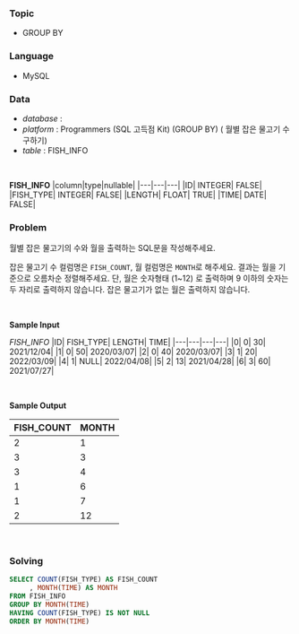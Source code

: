 ### Topic
- GROUP BY
  
### Language
- MySQL

### Data
- *database* : 
- *platform* : Programmers (SQL 고득점 Kit) (GROUP BY) (
월별 잡은 물고기 수 구하기)
- *table* : FISH_INFO

<br>

**FISH_INFO**
|column|type|nullable|
|---|---|---|
|ID|	INTEGER|	FALSE|
|FISH_TYPE|	INTEGER|	FALSE|
|LENGTH|	FLOAT|	TRUE|
|TIME|	DATE|	FALSE|


### Problem
월별 잡은 물고기의 수와 월을 출력하는 SQL문을 작성해주세요.

잡은 물고기 수 컬럼명은 `FISH_COUNT`, 월 컬럼명은 `MONTH`로 해주세요.
결과는 월을 기준으로 오름차순 정렬해주세요.
단, 월은 숫자형태 (1~12) 로 출력하며 9 이하의 숫자는 두 자리로 출력하지 않습니다. 잡은 물고기가 없는 월은 출력하지 않습니다.

<br>

**Sample Input**

*FISH_INFO*
|ID|	FISH_TYPE|	LENGTH|	TIME|
|---|---|---|---|
|0|	0|	30|	2021/12/04|
|1|	0|	50|	2020/03/07|
|2|	0|	40|	2020/03/07|
|3|	1|	20|	2022/03/09|
|4|	1|	NULL|	2022/04/08|
|5|	2|	13|	2021/04/28|
|6|	3|	60|	2021/07/27|

<br>

**Sample Output**

|FISH_COUNT|	MONTH|
|---|---|
|2|	1|
|3|	3|
|3|	4|
|1|	6|
|1|	7|
|2|	12|

<br>

### Solving

```sql
SELECT COUNT(FISH_TYPE) AS FISH_COUNT
     , MONTH(TIME) AS MONTH
FROM FISH_INFO
GROUP BY MONTH(TIME)
HAVING COUNT(FISH_TYPE) IS NOT NULL
ORDER BY MONTH(TIME)
```
